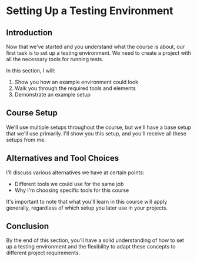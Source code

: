 # Setting Up a Testing Environment

## Introduction

Now that we've started and you understand what the course is about, our first task is to set up a testing environment. We need to create a project with all the necessary tools for running tests.

In this section, I will:

1. Show you how an example environment could look
2. Walk you through the required tools and elements
3. Demonstrate an example setup

## Course Setup

We'll use multiple setups throughout the course, but we'll have a base setup that we'll use primarily. I'll show you this setup, and you'll receive all these setups from me.

## Alternatives and Tool Choices

I'll discuss various alternatives we have at certain points:

- Different tools we could use for the same job
- Why I'm choosing specific tools for this course

It's important to note that what you'll learn in this course will apply generally, regardless of which setup you later use in your projects.

## Conclusion

By the end of this section, you'll have a solid understanding of how to set up a testing environment and the flexibility to adapt these concepts to different project requirements.